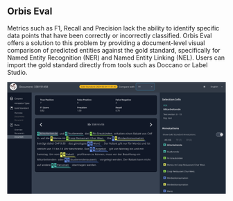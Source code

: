 ## Orbis Eval

Metrics such as F1, Recall and Precision lack the ability to identify specific data points that have been correctly or incorrectly classified. Orbis Eval offers a solution to this problem by providing a document-level visual comparison of predicted entities against the gold standard, specifically for Named Entity Recognition (NER) and Named Entity Linking (NEL). Users can import the gold standard directly from tools such as Doccano or Label Studio.

![orbis eval screenshot](../images/orbis-screenshot.png)


